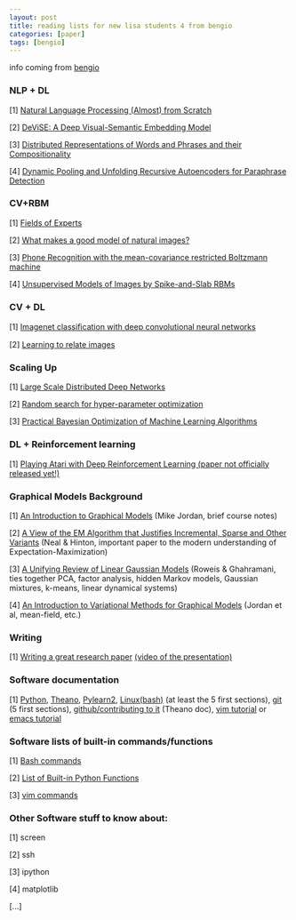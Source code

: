 ```yaml
---
layout: post
title: reading lists for new lisa students 4 from bengio
categories: [paper]
tags: [bengio]
---
```



info coming from [bengio](https://docs.google.com/document/d/1IXF3h0RU5zz4ukmTrVKVotPQypChscNGf5k6E25HGvA/edit#)

### NLP + DL

[1] [Natural Language Processing (Almost) from Scratch](http://static.googleusercontent.com/media/research.google.com/en/us/pubs/archive/35671.pdf)

[2] [DeViSE: A Deep Visual-Semantic Embedding Model](http://papers.nips.cc/paper/5204-devise-a-deep-visual-semantic-embedding-model.pdf)

[3] [Distributed Representations of Words and Phrases and their Compositionality](http://papers.nips.cc/paper/5021-distributed-representations-of-words-and-phrases-and-their-compositionality.pdf)

[4] [Dynamic Pooling and Unfolding Recursive Autoencoders for Paraphrase Detection](http://machinelearning.wustl.edu/mlpapers/paper_files/NIPS2011_0538.pdf)

### CV+RBM

[1] [Fields of Experts](http://www.gris.informatik.tu-darmstadt.de/~sroth/pubs/foe-ijcv.pdf)

[2] [What makes a good model of natural images?](http://people.csail.mit.edu/billf/papers/foe-final.pdf)

[3] [Phone Recognition with the mean-covariance restricted Boltzmann machine](http://machinelearning.wustl.edu/mlpapers/paper_files/NIPS2010_0160.pdf)

[4] [Unsupervised Models of Images by Spike-and-Slab RBMs](http://machinelearning.wustl.edu/mlpapers/paper_files/ICML2011Courville_591.pdf)

### CV + DL

[1] [Imagenet classiﬁcation with deep convolutional neural networks](http://www.cs.toronto.edu/~hinton/absps/imagenet.pdf)

[2] [Learning to relate images](http://www.iro.umontreal.ca/~memisevr/pubs/pami_relational.pdf)

### Scaling Up

[1] [Large Scale Distributed Deep Networks](http://www.cs.toronto.edu/~ranzato/publications/DistBeliefNIPS2012_withAppendix.pdf)

[2] [Random search for hyper-parameter optimization](http://jmlr.org/papers/volume13/bergstra12a/bergstra12a.pdf)

[3] [Practical Bayesian Optimization of Machine Learning Algorithms](http://www.cs.toronto.edu/~jasper/bayesopt.pdf)

### DL + Reinforcement learning

[1] [Playing Atari with Deep Reinforcement Learning (paper not officially released yet!)](http://arxiv.org/pdf/1312.5602v1.pdf)

### Graphical Models Background

[1] [An Introduction to Graphical Models](http://www.cis.upenn.edu/~mkearns/papers/barbados/jordan-tut.pdf) (Mike Jordan, brief course notes)

[2] [A View of the EM Algorithm that Justifies Incremental, Sparse and Other Variants](http://www.cs.toronto.edu/~radford/ftp/emk.pdf) (Neal & Hinton, important paper to the modern understanding of Expectation-Maximization)

[3] [A Unifying Review of Linear Gaussian Models](http://authors.library.caltech.edu/13697/1/ROWnc99.pdf) (Roweis & Ghahramani, ties together PCA, factor analysis, hidden Markov models, Gaussian mixtures, k-means, linear dynamical systems)

[4] [An Introduction to Variational Methods for Graphical Models](http://www.cs.berkeley.edu/~jordan/papers/variational-intro.pdf) (Jordan et al, mean-field, etc.)

### Writing

[1] [Writing a great research paper](https://research.microsoft.com/en-us/um/people/simonpj/papers/giving-a-talk/writing-a-paper-slides.pdf) [(video of the presentation)](https://www.youtube.com/watch?v=g3dkRsTqdDA)

### Software documentation

[1] [Python](http://www.deeplearning.net/software/theano/tutorial/python.html), [Theano](http://www.deeplearning.net/software/theano/tutorial/), [Pylearn2](http://www.deeplearning.net/software/pylearn2/#documentation), [Linux(bash)](http://tldp.org/HOWTO/Bash-Prog-Intro-HOWTO.html) (at least the 5 first sections), [git](http://git-scm.com/book) (5 first sections), [github/contributing to it](http://deeplearning.net/software/theano/dev_start_guide.html#dev-start-guide) (Theano doc), [vim tutorial]() or [emacs tutorial](http://www2.lib.uchicago.edu/keith/tcl-course/emacs-tutorial.html)

### Software lists of built-in commands/functions

[1] [Bash commands](http://ss64.com/bash/)

[2] [List of Built-in Python Functions](https://docs.python.org/2/library/functions.html)

[3] [vim commands](http://tnerual.eriogerg.free.fr/vimqrc.html)

### Other Software stuff to know about:

[1] screen

[2] ssh

[3] ipython

[4] matplotlib

[...]

